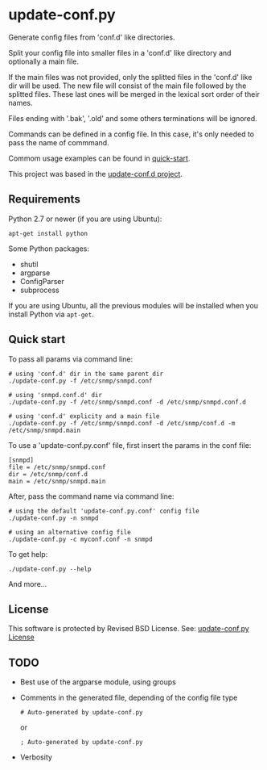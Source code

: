 update-conf.py
==============

Generate config files from 'conf.d' like directories.

Split your config file into smaller files in a 'conf.d' like directory and optionally a main file.

If the main files was not provided, only the splitted files in the 'conf.d' like dir will be used. The new file will consist of the main file followed by the splitted files. These last ones will be merged in the lexical sort order of their names. 

Files ending with '.bak', '.old' and some others terminations will be ignored.

Commands can be defined in a config file. In this case, it's only needed to pass the name of commmand.

Commom usage examples can be found in [quick-start](#quick-start).

This project was based in the [update-conf.d project](https://github.com/Atha/update-conf.d).


Requirements
------------

Python 2.7 or newer (if you are using Ubuntu):

    apt-get install python

Some Python packages:

- shutil
- argparse
- ConfigParser
- subprocess

If you are using Ubuntu, all the previous modules will be installed when you install Python via `apt-get`.


Quick start
-----------

To pass all params via command line:

    # using 'conf.d' dir in the same parent dir
    ./update-conf.py -f /etc/snmp/snmpd.conf
    
    # using 'snmpd.conf.d' dir
    ./update-conf.py -f /etc/snmp/snmpd.conf -d /etc/snmp/snmpd.conf.d
    
    # using 'conf.d' explicity and a main file
    ./update-conf.py -f /etc/snmp/snmpd.conf -d /etc/snmp/conf.d -m /etc/snmp/snmpd.main

To use a 'update-conf.py.conf' file, first insert the params in the conf file:

    [snmpd]
    file = /etc/snmp/snmpd.conf
    dir = /etc/snmp/conf.d
    main = /etc/snmp/snmpd.main

After, pass the command name via command line:

    # using the default 'update-conf.py.conf' config file
    ./update-conf.py -n snmpd

    # using an alternative config file
    ./update-conf.py -c myconf.conf -n snmpd

To get help:

    ./update-conf.py --help

And more...


License
-------

This software is protected by Revised BSD License.
See: [update-conf.py License](LICENSE)


TODO
----

- Best use of the argparse module, using groups

- Comments in the generated file, depending of the config file type

  ```
  # Auto-generated by update-conf.py
  ```

  or

  ```
  ; Auto-generated by update-conf.py
  ```

- Verbosity
